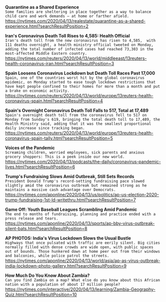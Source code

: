 **Quarantine as a Shared Experience**\
`Some families are sheltering in place together as a way to balance child care and work demands — at home or farther afield.`\
https://nytimes.com/2020/04/13/realestate/quarantine-as-a-shared-experience.html?searchResultPosition=2

**Iran's Coronavirus Death Toll Rises to 4,585: Health Official**\
`Iran's death toll from the new coronavirus has risen to 4,585,  with 111 deaths overnight, a health ministry official tweeted on Monday, adding the total number of infected cases had reached 73,303 in the most-affected Middle Eastern country. `\
https://nytimes.com/reuters/2020/04/13/world/middleeast/13reuters-health-coronavirus-iran.html?searchResultPosition=3

**Spain Loosens Coronavirus Lockdown but Death Toll Races Past 17,000**\
`Spain, one of the countries worst hit by the global coronavirus epidemic, on Monday started to ease tough lockdown restrictions that have kept people confined to their homes for more than a month and put a brake on economic activity.`\
https://nytimes.com/reuters/2020/04/13/world/europe/13reuters-health-coronavirus-spain.html?searchResultPosition=4

**Spain's Overnight Coronavirus Death Toll Falls to 517, Total at 17,489**\
`Spain's overnight death toll from the coronavirus fell to 517 on Monday from Sunday's 619, bringing the total death toll to 17,489, the Health Ministry said, adding that it was the smallest proportional daily increase since tracking began.`\
https://nytimes.com/reuters/2020/04/13/world/europe/13reuters-health-coronavirus-spain-tally.html?searchResultPosition=5

**Voices of the Pandemic**\
`Screaming children, worried employees, sick parents and anxious grocery shoppers: This is a peek inside our new world.`\
https://nytimes.com/2020/04/13/podcasts/the-daily/coronavirus-pandemic-lives.html?searchResultPosition=6

**Trump's Fundraising Slows Amid Outbreak, Still Sets Records**\
`President Donald Trump's record-setting fundraising pace slowed slightly amid the coronavirus outbreak but remained strong as he maintains a massive cash advantage over Democrats.`\
https://nytimes.com/aponline/2020/04/13/us/politics/ap-us-election-2020-trump-fundraising-1st-ld-writethru.html?searchResultPosition=7

**Game Off: Youth Baseball Leagues Scrambling Amid Pandemic**\
`The end to months of fundraising, planning and practice ended with a press release and tears.`\
https://nytimes.com/aponline/2020/04/13/sports/ap-bby-virus-outbreak-silent-bats.html?searchResultPosition=8

**AP PHOTOS: India's Virus Lockdown Slows the Usual Bustle**\
`Highways that once pulsated with traffic are eerily silent. Big cities normally filled with dense crowds are wide open, with public spaces out of bounds. Those hunkered down at home peer out from their windows and balconies, while police patrol the streets.`\
https://nytimes.com/aponline/2020/04/13/world/asia/ap-as-virus-outbreak-india-lockdown-photo-gallery.html?searchResultPosition=9

**How Much Do You Know About Zambia?**\
`Can you find Zambia on a map? What else do you know about this African nation with a population of about 17 million people?`\
https://nytimes.com/interactive/2020/04/13/learning/Zambia-Geography-Quiz.html?searchResultPosition=10

